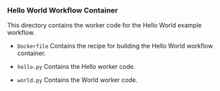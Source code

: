 ### Hello World Workflow Container

This directory contains the worker code for the Hello World example
workflow.

+ `Dockerfile` Contains the recipe for building the Hello World
workflow container.

+ `hello.py` Contains the Hello worker code.

+ `world.py` Contains the World worker code.
